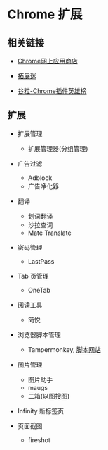 # Chrome 扩展

## 相关链接

- [Chrome网上应用商店](https://chrome.google.com/webstore)

- [拓展迷](https://www.extfans.com)

- [谷粒-Chrome插件英雄榜](https://zhaoolee.gitbooks.io/chrome/content)

## 扩展

- 扩展管理
  - 扩展管理器(分组管理)

- 广告过滤
  - Adblock
  - 广告净化器

- 翻译
  - 划词翻译
  - 沙拉查词
  - Mate Translate

- 密码管理
  - LastPass

- Tab 页管理
  - OneTab

- 阅读工具
  - 简悦

- 浏览器脚本管理
  - Tampermonkey, [脚本网站](greasyform.org)

- 图片管理
  - 图片助手
  - maugs
  - 二箱(以图搜图)

- Infinity 新标签页

- 页面截图
  - fireshot